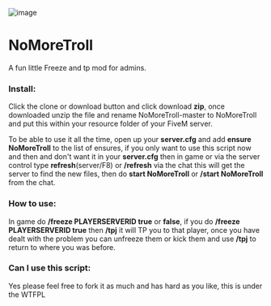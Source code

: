 ![image](https://repository-images.githubusercontent.com/271748811/d745c580-ac95-11ea-854d-7fc66c890cbf)

# NoMoreTroll
A fun little Freeze and tp mod for admins.


### Install:
Click the clone or download button and click download **zip**, once downloaded unzip the file and rename NoMoreTroll-master to NoMoreTroll and put this within your resource folder of your FiveM server.

To be able to use it all the time, open up your **server.cfg** and add **ensure NoMoreTroll** to the list of ensures, if you only want to use this script now and then and don't want it in your **server.cfg** then in game or via the server control type **refresh**(server/F8) or **/refresh** via the chat this will get the server to find the new files, then do **start NoMoreTroll** or **/start NoMoreTroll** from the chat.

### How to use:
In game do **/freeze PLAYERSERVERID true** or **false**, if you do **/freeze PLAYERSERVERID true** then **/tpj** it will TP you to that player, once you have dealt with the problem you can unfreeze them or kick them and use **/tpj** to return to where you was before.




### Can I use this script:
Yes please feel free to fork it as much and has hard as you like, this is under the WTFPL
